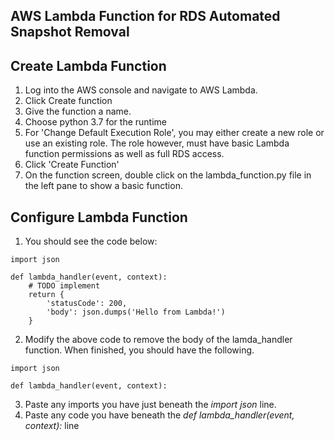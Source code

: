## AWS Lambda Function for RDS Automated Snapshot Removal

## Create Lambda Function

1. Log into the AWS console and navigate to AWS Lambda.
2. Click Create function
3. Give the function a name.
4. Choose python 3.7 for the runtime
5. For 'Change Default Execution Role', you may either create a new role or use an existing role. The role however, must have basic Lambda function permissions as well as full RDS access.
6. Click 'Create Function'
7. On the function screen, double click on the lambda_function.py file in the left pane to show a basic function.

## Configure Lambda Function
1. You should see the code below:
```
import json

def lambda_handler(event, context):
    # TODO implement
    return {
        'statusCode': 200,
        'body': json.dumps('Hello from Lambda!')
    }
```
2. Modify the above code to remove the body of the lamda_handler function. When finished, you should have the following.

```
import json

def lambda_handler(event, context):

```

3. Paste any imports you have just beneath the *import json* line. 
4. Paste any code you have beneath the *def lambda_handler(event, context):* line

